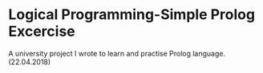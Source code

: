 # Logical Programming-Simple Prolog Excercise 
A university project I wrote to learn and practise Prolog language.
(22.04.2018)

